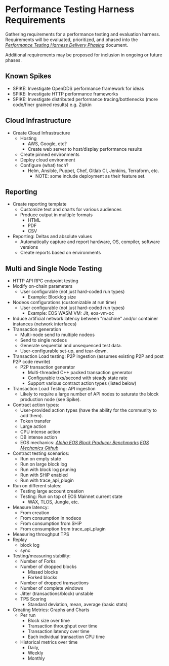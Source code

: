 # Performance Testing Harness Requirements

Gathering requirements for a performance testing and evaluation harness.  Requirements will be evaluated, prioritized, and phased into the [*Performance Testing Harness Delivery Phasing*](https://github.com/eosnetworkfoundation/product/tree/main/performance-harness/proposals) document.

Additional requirements may be proposed for inclusion in ongoing or future phases.

## Known Spikes

-   SPIKE: Investigate OpenDDS performance framework for ideas
-   SPIKE: Investigate HTTP performance frameworks
-   SPIKE: Investigate distributed performance tracing/bottlenecks (more
    code/finer grained results) e.g. Zipkin

## Cloud Infrastructure

-   Create Cloud Infrastructure
    -   Hosting 
        -   AWS, Google, etc?
        -   Create web server to host/display performance results
    -   Create pinned environments
    -   Deploy cloud environment
    -   Configure (what) tech?
        -   Helm, Ansible, Puppet, Chef, Gitlab CI, Jenkins, Terraform, etc. 
            -   NOTE: some include deployment as their feature set. 

## Reporting

-   Create reporting template
    -   Customize text and charts for various audiences
    -   Produce output in multiple formats
        -   HTML
        -   PDF
        -   CSV
-   Reporting: Deltas and absolute values
    -   Automatically capture and report hardware, OS, compiler,
        software versions
    -   Create reports based on environments

## Multi and Single Node Testing

-   HTTP API RPC endpoint testing
-   Modify on-chain parameters
    -   User configurable (not just hard-coded run types)
        -   Example: Blocklog size
-   Nodeos configurations (customizable at run time)
    -   User configurable (not just hard-coded run types)
        -   Example: EOS WASM VM: Jit, eos-vm-oc
-   Induce artificial network latency between "machine" and/or container instances (network interfaces)
-   Transaction generation
    -   Multi-node send to multiple nodeos
    -   Send to single nodeos
    -   Generate sequential and unsequenced test data.
    -   User-configurable set-up, and tear-down.
-   Transaction Load testing: P2P ingestion (assumes existing P2P and post P2P code rewrite)
    -   P2P transaction generator
        -   Multi-threaded C++ packed transaction generator
        -   Configurable trxs/second with steady state rate
        -   Support various contract action types (listed below)
-   Transaction Load Testing: API ingestion
    -   Likely to require a large number of API nodes to saturate the block production node (see Spike).
-   Contract action types:
    -   User-provided action types (have the ability for the community
        to add them).
    -   Token transfer
    -   Large action
    -   CPU intense action
    -   DB intense action
    -   EOS mechanics:
        [*Aloha EOS Block Producer Benchmarks*](https://www.alohaeos.com/tools/benchmarks)
        [*EOS Mechanics Github*](https://github.com/AlohaEOS/eos-mechanics)
-   Contract testing scenarios:
    -   Run on empty state
    -   Run on large block log
    -   Run with block log pruning
    -   Run with SHiP enabled
    -   Run with trace_api_plugin
-   Run on different states:
    -   Testing large account creation
    -   Testing: Run on top of EOS Mainnet current state
        -   WAX, TLOS, Jungle, etc.
-   Measure latency:
    -   From creation
    -   From consumption in nodeos
    -   From consumption from SHiP
    -   From consumption from trace_api_plugin
-   Measuring throughput TPS
-   Replay
    -   block log
    -   sync
-   Testing/measuring stability:
    -   Number of Forks
    -   Number of dropped blocks
        -   Missed blocks
        -   Forked blocks
    -   Number of dropped transactions
    -   Number of complete windows
    -   Jitter (transactions/block) unstable
    -   TPS Scoring
        -   Standard deviation, mean, average (basic stats)
-   Creating Metrics: Graphs and Charts
    -   Per run
        -   Block size over time
        -   Transaction throughput over time
        -   Transaction latency over time
        -   Each individual transaction CPU time
    -   Historical metrics over time 
        -   Daily, 
        -   Weekly
        -   Monthly
